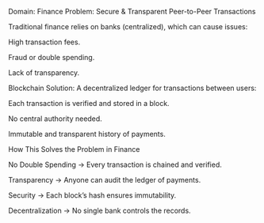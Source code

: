 Domain: Finance
Problem: Secure & Transparent Peer-to-Peer Transactions

Traditional finance relies on banks (centralized), which can cause issues:

High transaction fees.

Fraud or double spending.

Lack of transparency.

Blockchain Solution: A decentralized ledger for transactions between users:

Each transaction is verified and stored in a block.

No central authority needed.

Immutable and transparent history of payments.


How This Solves the Problem in Finance

No Double Spending → Every transaction is chained and verified.

Transparency → Anyone can audit the ledger of payments.

Security → Each block’s hash ensures immutability.

Decentralization → No single bank controls the records.
